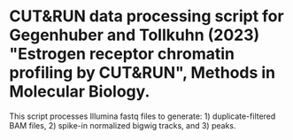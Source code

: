 # CUT&RUN data processing script for Gegenhuber and Tollkuhn (2023) "Estrogen receptor chromatin profiling by CUT&amp;RUN", Methods in Molecular Biology.

This script processes Illumina fastq files to generate: 1) duplicate-filtered BAM files, 2) spike-in normalized bigwig tracks, and 3) peaks.
